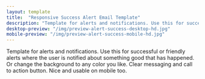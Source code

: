 ```yaml
---
layout: template
title:  "Responsive Success Alert Email Template"
description: "Template for alerts and notifications. Use this for successful or friendly alerts where the user is notified about something good that has happened."
desktop-preview: "/img/preview-alert-success-desktop-hd.jpg"
mobile-preview: "/img/preview-alert-success-mobile-hd.jpg"
---
```


<p>Template for alerts and notifications. Use this for successful or friendly alerts where the user is notified about something good that has happened. Or change the background to any color you like. Clear messaging and call to action button. Nice and usable on mobile too.</p>



